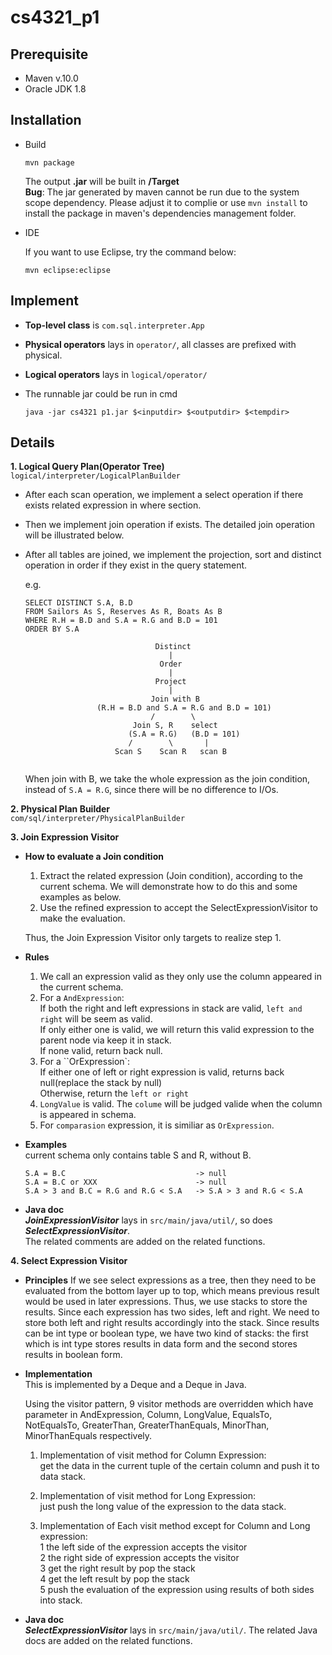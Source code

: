 # cs4321_p1
## Prerequisite
- Maven v.10.0  
- Oracle JDK 1.8  
## Installation
- Build

    ```
    mvn package
    ```
    The output **.jar** will be built in **/Target**  
    **Bug**: The jar generated by maven cannot be run due to the system scope dependency. Please adjust it to complie or use ```mvn install``` to install the package in maven's dependencies management folder.
- IDE

    If you want to use Eclipse, try the command below:  
    ```
    mvn eclipse:eclipse
    ```
## Implement
-  **Top-level class** is ```com.sql.interpreter.App```
-  **Physical operators** lays in ```operator/```, all classes are prefixed with physical.
-  **Logical operators** lays in ```logical/operator/``` 
-  The runnable jar could be run in cmd 

    ```java -jar cs4321 p1.jar $<inputdir> $<outputdir> $<tempdir>```
## Details
**1. Logical Query Plan(Operator Tree)**  
```logical/interpreter/LogicalPlanBuilder```
  
- After each scan operation, we implement a select operation if there exists related expression in where section.
- Then we implement join operation if exists. The detailed join operation will be illustrated below.
- After all tables are joined, we implement the projection, sort and distinct operation in order if they exist in the query statement.

    e.g.
    ```
    SELECT DISTINCT S.A, B.D 
    FROM Sailors As S, Reserves As R, Boats As B 
    WHERE R.H = B.D and S.A = R.G and B.D = 101 
    ORDER BY S.A

                                 Distinct
                                    |
                                  Order
                                    |
                                 Project
                                    |
                                Join with B
                    (R.H = B.D and S.A = R.G and B.D = 101)
                                /        \
                            Join S, R    select
                           (S.A = R.G)   (B.D = 101)
                           /        \       |
                        Scan S    Scan R   scan B
                                      
    ```
    When join with B, we take the whole expression as the join condition, instead of ```S.A = R.G```, since there will be no difference to I/Os.

**2. Physical Plan Builder**  
```com/sql/interpreter/PhysicalPlanBuilder```

**3. Join Expression Visitor**
- **How to evaluate a Join condition**
    1. Extract the related expression (Join condition), according to the current schema. We will demonstrate how to do this and some examples as below.
    2. Use the refined expression to accept the SelectExpressionVisitor to make the evaluation.
   
   Thus, the Join Expression Visitor only targets to realize step 1.

- **Rules**  
    1. We call an expression valid as they only use the column appeared in the current schema.
    2. For a ```AndExpression```:  
     If both the right and left expressions in stack are valid, ```left and right``` will be seem as valid.   
     If only either one is valid, we will return this valid expression to the parent node via keep it in stack.    
     If none valid, return back null.
    3. For a ``OrExpression`:   
     If either one of left or right expression is valid, returns back null(replace the stack by null)   
     Otherwise, return the ```left or right```
    4. ```LongValue``` is valid. The ```colume``` will be judged valide when the column is appeared in schema.
    5. For ```comparasion``` expression, it is similiar as ```OrExpression```.
- **Examples**  
  current schema only contains table S and R, without B.  
  ```
  S.A = B.C                             -> null
  S.A = B.C or XXX                      -> null
  S.A > 3 and B.C = R.G and R.G < S.A   -> S.A > 3 and R.G < S.A
  ```
- **Java doc**  
__*JoinExpressionVisitor*__ lays in ```src/main/java/util/```, so does __*SelectExpressionVisitor*__.  
The related comments are added on the related functions.

**4. Select Expression Visitor**
- **Principles** 
If we see select expressions as a tree, then they need to be evaluated 
from the bottom layer up to top, which means previous result would be used 
in later expressions. Thus, we use stacks to store the results. 
Since each expression has two sides, left and right. We need to 
store both left and right results accordingly into the stack. 
Since results can be int type or boolean type, we have two kind of stacks:
the first which is int type stores results in data form and the second 
stores results in boolean form. 

- **Implementation**  
This is implemented by a Deque<Long> and a Deque<Boolean> in Java.  
  
  Using the visitor pattern, 9 visitor methods are overridden which have parameter 
in AndExpression, Column, LongValue, EqualsTo, NotEqualsTo, GreaterThan, GreaterThanEquals, 
MinorThan, MinorThanEquals respectively.
  1. Implementation of visit method for Column Expression:  
get the data in the current tuple of the certain column and push it to data stack.
  2. Implementation of visit method for Long Expression:  
just push the long value of the expression to the data stack.

  3. Implementation of Each visit method except for Column and Long expression:  
  1 the left side of the expression accepts the visitor  
  2 the right side of expression accepts the visitor  
  3 get the right result by pop the stack  
  4 get the left result by pop the stack  
  5 push the evaluation of the expression using results of both sides into stack.

- **Java doc**  
__*SelectExpressionVisitor*__ lays in ```src/main/java/util/```.
The related Java docs are added on the related functions.

